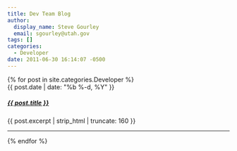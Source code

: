```yaml
---
title: Dev Team Blog
author:
  display_name: Steve Gourley
  email: sgourley@utah.gov
tags: []
categories:
  - Developer
date: 2011-06-30 16:14:07 -0500
---
```

<div class="grid">
{% for post in site.categories.Developer %}
  <div class="grid__col grid__col--1-of-3 grid__col--m-1-of-2">
    <span class="post-meta">{{ post.date | date: "%b %-d, %Y" }}</span>
    <h5 class="blog-list">
        <a class="post-link" href="{% link {{ post.path }} %}">{{ post.title }}</a>
    </h5>
    <p>{{ post.excerpt | strip_html | truncate: 160 }}</p>
    <hr class="hr-separate"/>
  </div>
 {% endfor %}
</div>
